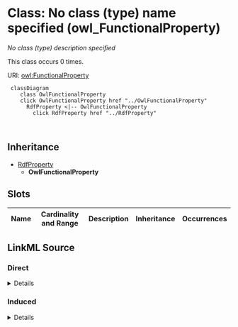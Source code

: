 

# Class: No class (type) name specified (owl_FunctionalProperty)


_No class (type) description specified_






This class occurs 0 times.


URI: [owl:FunctionalProperty](http://www.w3.org/2002/07/owl#FunctionalProperty)






```mermaid
 classDiagram
    class OwlFunctionalProperty
    click OwlFunctionalProperty href "../OwlFunctionalProperty"
      RdfProperty <|-- OwlFunctionalProperty
        click RdfProperty href "../RdfProperty"
      
      
```





## Inheritance
* [RdfProperty](../classes/RdfProperty.md)
    * **OwlFunctionalProperty**



## Slots

| Name | Cardinality and Range | Description | Inheritance | Occurrences |
| ---  | --- | --- | --- | --- |














## LinkML Source

<!-- TODO: investigate https://stackoverflow.com/questions/37606292/how-to-create-tabbed-code-blocks-in-mkdocs-or-sphinx -->

### Direct

<details>

```yaml
name: owl_FunctionalProperty
conforms_to: No schema conformance document specified
annotations:
  count:
    tag: count
    value: 0
description: No class (type) description specified
title: No class (type) name specified
from_schema: fio-kg
rank: 1000
is_a: rdf_Property
class_uri: owl:FunctionalProperty

```
</details>

### Induced

<details>

```yaml
name: owl_FunctionalProperty
conforms_to: No schema conformance document specified
annotations:
  count:
    tag: count
    value: 0
description: No class (type) description specified
title: No class (type) name specified
from_schema: fio-kg
rank: 1000
is_a: rdf_Property
class_uri: owl:FunctionalProperty

```
</details>